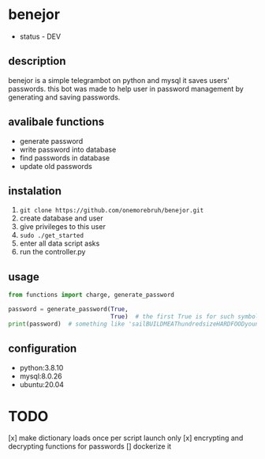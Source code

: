 # benejor

* status - DEV

## description

benejor is a simple telegrambot on python and mysql
it saves users' passwords. this bot was made to help user in password management by generating and saving passwords.

## avalibale functions
- generate password
- write password into database
- find passwords in database
- update old passwords

## instalation
1. `git clone https://github.com/onemorebruh/benejor.git`
2. create database and user
3. give privileges to this user
2. `sudo ./get_started`
3. enter all data script asks
4. run the controller.py

## usage

```python
from functions import charge, generate_password

password = generate_password(True,
                             True)  # the first True is for such symbols as */a etc and the second True is for upper words
print(password)  # something like 'sailBUILDMEAThundredsizeHARDFOODyoung!BRANCH'
```

## configuration
- python:3.8.10
- mysql:8.0.26
- ubuntu:20.04

# TODO
[x] make dictionary loads once per script launch only
[x] encrypting and decrypting functions for passwords
[] dockerize it


